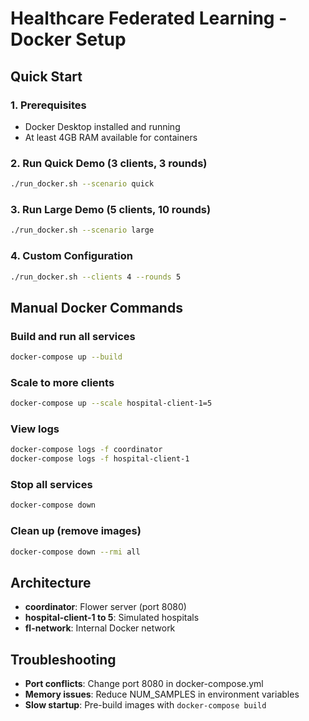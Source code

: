 # Healthcare Federated Learning - Docker Setup

## Quick Start

### 1. Prerequisites
- Docker Desktop installed and running
- At least 4GB RAM available for containers

### 2. Run Quick Demo (3 clients, 3 rounds)
```bash
./run_docker.sh --scenario quick
```

### 3. Run Large Demo (5 clients, 10 rounds)
```bash
./run_docker.sh --scenario large
```

### 4. Custom Configuration
```bash
./run_docker.sh --clients 4 --rounds 5
```

## Manual Docker Commands

### Build and run all services
```bash
docker-compose up --build
```

### Scale to more clients
```bash
docker-compose up --scale hospital-client-1=5
```

### View logs
```bash
docker-compose logs -f coordinator
docker-compose logs -f hospital-client-1
```

### Stop all services
```bash
docker-compose down
```

### Clean up (remove images)
```bash
docker-compose down --rmi all
```

## Architecture

- **coordinator**: Flower server (port 8080)
- **hospital-client-1 to 5**: Simulated hospitals
- **fl-network**: Internal Docker network

## Troubleshooting

- **Port conflicts**: Change port 8080 in docker-compose.yml
- **Memory issues**: Reduce NUM_SAMPLES in environment variables
- **Slow startup**: Pre-build images with `docker-compose build`
